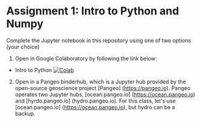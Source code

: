 # Assignment 1: Intro to Python and Numpy #

Complete the Jupyter notebook in this repository using one of two options (your choice)

1) Open in Google Colaboratory by following the link below:
* Intro to Python [![Colab](https://colab.research.google.com/assets/colab-badge.svg)](https://colab.research.google.com/github/DS4Earth/Assignments/blob/master/Assignment_1/intro_to_python.ipynb)

2) Open in a Pangeo binderhub, which is a Jupyter hub provided by the open-source geoscience project [Pangeo] (https://pangeo.io). Pangeo operates two Jupyter hubs, [ocean.pangeo.io] (https://ocean.pangeo.io) and [hyrdo.pangeo.io] (hydro.pangeo.io). For this class, let's use [ocean.pangeo.io] (https://ocean.pangeo.io), but hydro can be a backup. 
